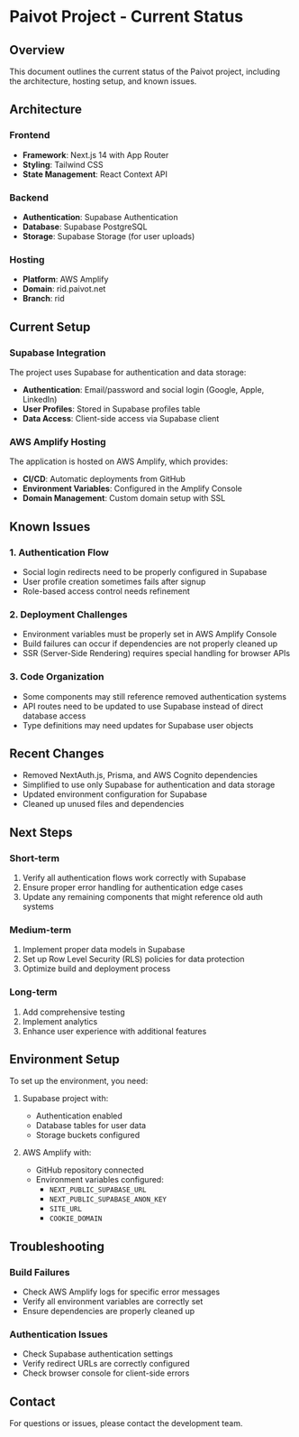 # Paivot Project - Current Status

## Overview

This document outlines the current status of the Paivot project, including the architecture, hosting setup, and known issues.

## Architecture

### Frontend
- **Framework**: Next.js 14 with App Router
- **Styling**: Tailwind CSS
- **State Management**: React Context API

### Backend
- **Authentication**: Supabase Authentication
- **Database**: Supabase PostgreSQL
- **Storage**: Supabase Storage (for user uploads)

### Hosting
- **Platform**: AWS Amplify
- **Domain**: rid.paivot.net
- **Branch**: rid

## Current Setup

### Supabase Integration
The project uses Supabase for authentication and data storage:

- **Authentication**: Email/password and social login (Google, Apple, LinkedIn)
- **User Profiles**: Stored in Supabase profiles table
- **Data Access**: Client-side access via Supabase client

### AWS Amplify Hosting
The application is hosted on AWS Amplify, which provides:

- **CI/CD**: Automatic deployments from GitHub
- **Environment Variables**: Configured in the Amplify Console
- **Domain Management**: Custom domain setup with SSL

## Known Issues

### 1. Authentication Flow
- Social login redirects need to be properly configured in Supabase
- User profile creation sometimes fails after signup
- Role-based access control needs refinement

### 2. Deployment Challenges
- Environment variables must be properly set in AWS Amplify Console
- Build failures can occur if dependencies are not properly cleaned up
- SSR (Server-Side Rendering) requires special handling for browser APIs

### 3. Code Organization
- Some components may still reference removed authentication systems
- API routes need to be updated to use Supabase instead of direct database access
- Type definitions may need updates for Supabase user objects

## Recent Changes

- Removed NextAuth.js, Prisma, and AWS Cognito dependencies
- Simplified to use only Supabase for authentication and data storage
- Updated environment configuration for Supabase
- Cleaned up unused files and dependencies

## Next Steps

### Short-term
1. Verify all authentication flows work correctly with Supabase
2. Ensure proper error handling for authentication edge cases
3. Update any remaining components that might reference old auth systems

### Medium-term
1. Implement proper data models in Supabase
2. Set up Row Level Security (RLS) policies for data protection
3. Optimize build and deployment process

### Long-term
1. Add comprehensive testing
2. Implement analytics
3. Enhance user experience with additional features

## Environment Setup

To set up the environment, you need:

1. Supabase project with:
   - Authentication enabled
   - Database tables for user data
   - Storage buckets configured

2. AWS Amplify with:
   - GitHub repository connected
   - Environment variables configured:
     - `NEXT_PUBLIC_SUPABASE_URL`
     - `NEXT_PUBLIC_SUPABASE_ANON_KEY`
     - `SITE_URL`
     - `COOKIE_DOMAIN`

## Troubleshooting

### Build Failures
- Check AWS Amplify logs for specific error messages
- Verify all environment variables are correctly set
- Ensure dependencies are properly cleaned up

### Authentication Issues
- Check Supabase authentication settings
- Verify redirect URLs are correctly configured
- Check browser console for client-side errors

## Contact

For questions or issues, please contact the development team. 